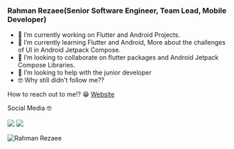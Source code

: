 ### Rahman Rezaee(Senior Software Engineer, Team Lead, Mobile Developer)

- 🔭 I’m currently working on Flutter and Android Projects.
- 🌱 I’m currently learning Flutter and Android, More about the challenges of UI in Android Jetpack Compose.
- 👯 I’m looking to collaborate on flutter packages and Android Jetpack Compose Libraries.
- 🤔 I’m looking to help with the junior developer
- 🤓 Why still didn't follow me?? 

How to reach out to me!? 😁
<a href="https://rahmanrezaee.me">Website</a>

Social Media 🤓
<br><br>
[<img src="https://img.shields.io/badge/linkedin-%230077B5.svg?&style=for-the-badge&logo=linkedin&logoColor=white" />](https://www.linkedin.com/in/rahmanrezaee)
[<img src="https://img.shields.io/badge/github-%2312100E.svg?&style=for-the-badge&logo=github&logoColor=white&color=black" />](https://github.com/rahmanrezaee/)
<p align="left"><img src="https://komarev.com/ghpvc/?username=rahmanrezaee&label=Profile%20views&color=2bbc8a&style=flat" alt="Rahman Rezaee"/></p>

